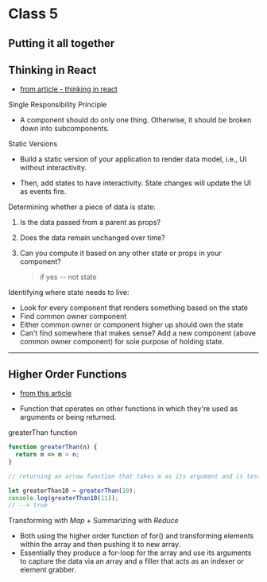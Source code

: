 # Class 5

## Putting it all together

## Thinking in React
- [from article - thinking in react](https://reactjs.org/docs/thinking-in-react.html)

Single Responsibility Principle

- A component should do only one thing. Otherwise, it should be broken down into subcomponents.

Static Versions

- Build a static version of your application to render data model, i.e., UI without interactivity.

- Then, add states to have interactivity. State changes will update the UI as events fire.

Determining whether a piece of data is state:

1. Is the data passed from a parent as props?  
2. Does the data remain unchanged over time?
3. Can you compute it based on any other state or props in your component? 

    > if yes --  not state

Identifying where state needs to live:

- Look for every component that renders something based on the state
- Find common owner component 
- Either common owner or component higher up should own the state
- Can't find somewhere that makes sense? Add a new component (above common owner component) for sole purpose of holding state.

----

## Higher Order Functions

- [from this article](https://eloquentjavascript.net/05_higher_order.html#h_xxCc98lOBK)

- Function that operates on other functions in which they're used as arguments or being returned.

greaterThan function 

```js
function greaterThan(n) {
  return m => m > n;
}

// returning an arrow function that takes m as its argument and is testing it against n to see if it's greater.

let greaterThan10 = greaterThan(10);
console.log(greaterThan10(11));
// --> true
```

Transforming with *Map* + Summarizing with *Reduce*

- Both using the higher order function of for() and transforming elements within the array and then pushing it to new array.
- Essentially they produce a for-loop for the array and use its arguments to capture the data via an array and a filler that acts as an indexer or element grabber.
